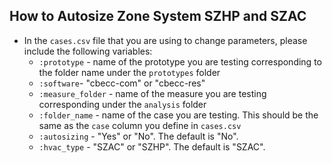 ## How to Autosize Zone System SZHP and SZAC

- In the `cases.csv` file that you are using to change parameters, please include the following variables:
    - `:prototype` - name of the prototype you are testing corresponding to the folder name under the `prototypes` folder
    - `:software`- "cbecc-com" or "cbecc-res"
    - `:measure_folder` - name of the measure you are testing corresponding under the `analysis` folder
    - `:folder_name` - name of the case you are testing. This should be the same as the `case` column you define in `cases.csv`
    - `:autosizing` - "Yes" or "No". The default is "No".
    - `:hvac_type` - "SZAC" or "SZHP". The default is "SZAC".
